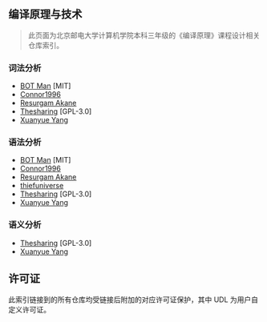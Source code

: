 ## 编译原理与技术

> 此页面为北京邮电大学计算机学院本科三年级的《编译原理》课程设计相关仓库索引。

### 词法分析

- [BOT Man](https://github.com/BOT-Man-JL/BUPT-Projects/tree/master/3-1-Compiler-Principles/LexParser) [MIT]
- [Connor1996](https://github.com/Connor1996/BUPT-Projects/tree/master/LexParse)
- [Resurgam Akane](https://github.com/Resurgam-Akane/Compilers-Principles/tree/master/Lexical%20Analysis)
- [Thesharing](https://github.com/Thesharing/school-projects/tree/master/Homework/Compile%20Principle/%E8%AF%8D%E6%B3%95%E5%88%86%E6%9E%90) [GPL-3.0]
- [Xuanyue Yang](https://github.com/YangXuanyue/Compiler)

### 语法分析

- [BOT Man](https://github.com/BOT-Man-JL/BUPT-Projects/tree/master/3-1-Compiler-Principles/SyntaxParser) [MIT]
- [Connor1996](https://github.com/Connor1996/BUPT-Projects/tree/master/SyntaxParser)
- [Resurgam Akane](https://github.com/Resurgam-Akane/Compilers-Principles/tree/master/Grammer%20Analysis)
- [thiefuniverse](https://github.com/thiefuniverse/LL_grammer)
- [Thesharing](https://github.com/Thesharing/school-projects/tree/master/Homework/Compile%20Principle/%E8%AF%AD%E6%B3%95%E5%88%86%E6%9E%90) [GPL-3.0]
- [Xuanyue Yang](https://github.com/YangXuanyue/Compiler)

### 语义分析

- [Thesharing](https://github.com/Thesharing/school-projects/tree/master/Homework/Compile%20Principle/%E8%AF%AD%E4%B9%89%E5%88%86%E6%9E%90) [GPL-3.0]
- [Xuanyue Yang](https://github.com/YangXuanyue/Compiler)

## 许可证
此索引链接到的所有仓库均受链接后附加的对应许可证保护，其中 UDL 为用户自定义许可证。

